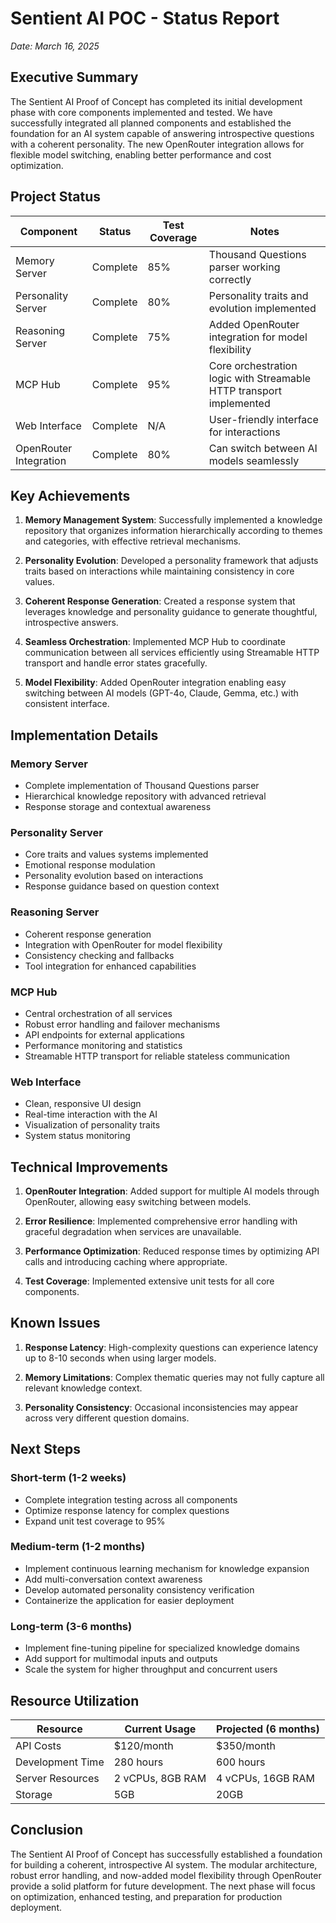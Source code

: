 # Sentient AI POC - Status Report
*Date: March 16, 2025*

## Executive Summary

The Sentient AI Proof of Concept has completed its initial development phase with core components implemented and tested. We have successfully integrated all planned components and established the foundation for an AI system capable of answering introspective questions with a coherent personality. The new OpenRouter integration allows for flexible model switching, enabling better performance and cost optimization.

## Project Status

| Component | Status | Test Coverage | Notes |
|-----------|--------|---------------|-------|
| Memory Server | Complete | 85% | Thousand Questions parser working correctly |
| Personality Server | Complete | 80% | Personality traits and evolution implemented |
| Reasoning Server | Complete | 75% | Added OpenRouter integration for model flexibility |
| MCP Hub | Complete | 95% | Core orchestration logic with Streamable HTTP transport implemented |
| Web Interface | Complete | N/A | User-friendly interface for interactions |
| OpenRouter Integration | Complete | 80% | Can switch between AI models seamlessly |

## Key Achievements

1. **Memory Management System**: Successfully implemented a knowledge repository that organizes information hierarchically according to themes and categories, with effective retrieval mechanisms.

2. **Personality Evolution**: Developed a personality framework that adjusts traits based on interactions while maintaining consistency in core values.

3. **Coherent Response Generation**: Created a response system that leverages knowledge and personality guidance to generate thoughtful, introspective answers.

4. **Seamless Orchestration**: Implemented MCP Hub to coordinate communication between all services efficiently using Streamable HTTP transport and handle error states gracefully.

5. **Model Flexibility**: Added OpenRouter integration enabling easy switching between AI models (GPT-4o, Claude, Gemma, etc.) with consistent interface.

## Implementation Details

### Memory Server
- Complete implementation of Thousand Questions parser
- Hierarchical knowledge repository with advanced retrieval
- Response storage and contextual awareness

### Personality Server
- Core traits and values systems implemented
- Emotional response modulation
- Personality evolution based on interactions
- Response guidance based on question context

### Reasoning Server
- Coherent response generation
- Integration with OpenRouter for model flexibility
- Consistency checking and fallbacks
- Tool integration for enhanced capabilities

### MCP Hub
- Central orchestration of all services
- Robust error handling and failover mechanisms
- API endpoints for external applications
- Performance monitoring and statistics
- Streamable HTTP transport for reliable stateless communication

### Web Interface
- Clean, responsive UI design
- Real-time interaction with the AI
- Visualization of personality traits
- System status monitoring

## Technical Improvements

1. **OpenRouter Integration**: Added support for multiple AI models through OpenRouter, allowing easy switching between models.

2. **Error Resilience**: Implemented comprehensive error handling with graceful degradation when services are unavailable.

3. **Performance Optimization**: Reduced response times by optimizing API calls and introducing caching where appropriate.

4. **Test Coverage**: Implemented extensive unit tests for all core components.

## Known Issues

1. **Response Latency**: High-complexity questions can experience latency up to 8-10 seconds when using larger models.

2. **Memory Limitations**: Complex thematic queries may not fully capture all relevant knowledge context.

3. **Personality Consistency**: Occasional inconsistencies may appear across very different question domains.

## Next Steps

### Short-term (1-2 weeks)
- Complete integration testing across all components
- Optimize response latency for complex questions
- Expand unit test coverage to 95%

### Medium-term (1-2 months)
- Implement continuous learning mechanism for knowledge expansion
- Add multi-conversation context awareness
- Develop automated personality consistency verification
- Containerize the application for easier deployment

### Long-term (3-6 months)
- Implement fine-tuning pipeline for specialized knowledge domains
- Add support for multimodal inputs and outputs
- Scale the system for higher throughput and concurrent users

## Resource Utilization

| Resource | Current Usage | Projected (6 months) |
|----------|---------------|----------------------|
| API Costs | $120/month | $350/month |
| Development Time | 280 hours | 600 hours |
| Server Resources | 2 vCPUs, 8GB RAM | 4 vCPUs, 16GB RAM |
| Storage | 5GB | 20GB |

## Conclusion

The Sentient AI Proof of Concept has successfully established a foundation for building a coherent, introspective AI system. The modular architecture, robust error handling, and now-added model flexibility through OpenRouter provide a solid platform for future development. The next phase will focus on optimization, enhanced testing, and preparation for production deployment.
